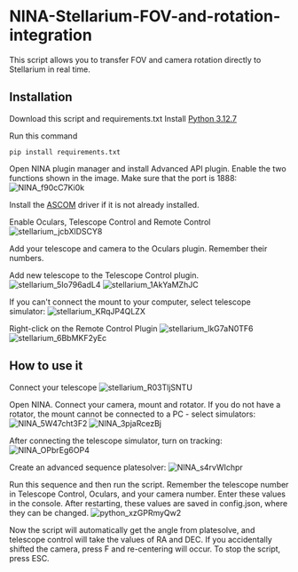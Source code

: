 # NINA-Stellarium-FOV-and-rotation-integration
This script allows you to transfer FOV and camera rotation directly to Stellarium in real time.

## Installation
Download this script and requirements.txt
Install [Python 3.12.7](https://www.python.org/downloads/release/python-3127/)

Run this command
```
pip install requirements.txt
```
Open NINA plugin manager and install Advanced API plugin.
Enable the two functions shown in the image. Make sure that the port is 1888:
![NINA_f90cC7Ki0k](https://github.com/user-attachments/assets/2f6436b9-37eb-4947-8f25-9bb4af2db9a9)

Install the [ASCOM](https://ascom-standards.org/Downloads/Index.htm)  driver if it is not already installed.

Enable Oculars, Telescope Control and Remote Control
![stellarium_jcbXlDSCY8](https://github.com/user-attachments/assets/d1e86ee2-c522-49a6-9e73-ecf6b1fad407)

Add your telescope and camera to the Oculars plugin. Remember their numbers.

Add new telescope to the Telescope Control plugin.
![stellarium_5Io796adL4](https://github.com/user-attachments/assets/970e5769-5fad-4f36-8dae-dcf3227a270a)
![stellarium_1AkYaMZhJC](https://github.com/user-attachments/assets/a2ed0899-1fb7-4c3e-84e0-6078f1d1a35c)

If you can't connect the mount to your computer, select telescope simulator:
![stellarium_KRqJP4QLZX](https://github.com/user-attachments/assets/ad3b1f4b-e3fc-481f-9ad0-43b5064100fe)

Right-click on the Remote Control Plugin
![stellarium_lkG7aN0TF6](https://github.com/user-attachments/assets/b0aa4dac-9ccb-4244-bd2e-602de582654f)
![stellarium_6BbMKF2yEc](https://github.com/user-attachments/assets/36f34d38-5fed-4797-a706-7d900dcb30ec)

## How to use it
Connect your telescope
![stellarium_R03TljSNTU](https://github.com/user-attachments/assets/a2922e08-70c2-4c60-b0f5-a944dff21b83)

Open NINA. Connect your camera, mount and rotator. If you do not have a rotator, the mount cannot be connected to a PC - select simulators:
![NINA_5W47cht3F2](https://github.com/user-attachments/assets/90c73c90-3616-4ba4-b755-4ff11f0105a1)
![NINA_3pjaRcezBj](https://github.com/user-attachments/assets/c4d5ffc0-e10e-4a60-95bc-c13da265925c)

After connecting the telescope simulator, turn on tracking:
![NINA_OPbrEg6OP4](https://github.com/user-attachments/assets/9863f765-4b5a-467f-9f04-abf0ea52d852)

Create an advanced sequence platesolver:
![NINA_s4rvWIchpr](https://github.com/user-attachments/assets/b279697e-f179-46ff-b47a-c61b9ff35d71)

Run this sequence and then run the script.
Remember the telescope number in Telescope Control, Oculars, and your camera number. Enter these values in the console. After restarting, these values are saved in config.json, where they can be changed.
![python_xzGPRmyQw2](https://github.com/user-attachments/assets/a758758a-224d-4aaf-b947-f95bf7ca26e0)

Now the script will automatically get the angle from platesolve, and telescope control will take the values of RA and DEC.
If you accidentally shifted the camera, press F and re-centering will occur.
To stop the script, press ESC.








